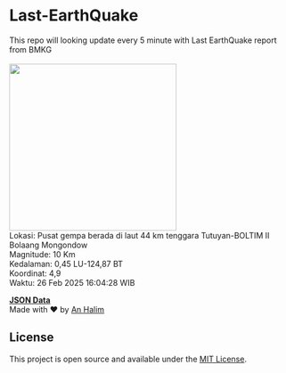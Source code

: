 # Last-EarthQuake
This repo will looking update every 5 minute with Last EarthQuake report from BMKG
<br>
<br>
<img src="undefined" width="300"/>
<br>
Lokasi: Pusat gempa berada di laut 44 km tenggara Tutuyan-BOLTIM  II Bolaang Mongondow <br>
Magnitude: 10 Km <br>
Kedalaman: 0,45 LU-124,87 BT <br>
Koordinat: 4,9 <br>
Waktu: 26 Feb 2025 16:04:28 WIB <br>

<a href="./data/data.json">**JSON Data**</a>
<br>
Made with ❤️ by <a href="https://github.com/an-halim">An Halim</a>
## License

This project is open source and available under the [MIT License](LICENSE).

